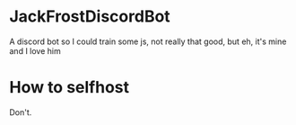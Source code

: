 # JackFrostDiscordBot
A discord bot so I could train some js, not really that good, but eh, it's mine and I love him


# How to selfhost
Don't.



